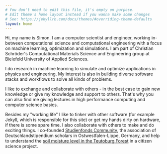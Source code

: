 ```yaml
---
# You don't need to edit this file, it's empty on purpose.
# Edit theme's home layout instead if you wanna make some changes
# See: https://jekyllrb.com/docs/themes/#overriding-theme-defaults
layout: home
---
```


Hi, my name is Simon. I am a computer scientist and engineer, working in-between computational science and computational engineering with a focus on machine learning, optimization and simulations.
I am part of Christian Schröder's Computational Materials Science and Engineering group at Bielefeld University of Applied Sciences.

I do research in machine learning to simulate and optimize applications in physics and engineering. My interest is also in building diverse software stacks and workflows to solve all kinds of problems.

I like to exchange and collaborate with others - in the best case to gain new knowledge or give my knowledge and support to others. That's why you can also find me giving lectures in high performance computing and computer science basics. 

Besides my "working life" I like to tinker with other software (for example Jekyll, which is responsible for this site) or get my hands dirty on hardware, if there is some spare time. I also collaborate with others to make and do exciting things. I co-founded [Studienfonds Community](https://studienfondscommunity.de/), the association of Deutschlandstipendium scholars in Ostwestfalen-Lippe, Germany, and help to understand the [soil moisture level in the Teutoburg Forest](https://codefor.de/blog/feuchtigkeit-teutoburger-wald/) in a citizen science project.
